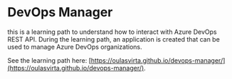 # DevOps Manager

this is a learning path to understand how to interact with Azure DevOps REST API. During the learning path, an application is created that can be used to manage Azure DevOps organizations.

See the learning path here: [https://oulasvirta.github.io/devops-manager/](https://oulasvirta.github.io/devops-manager/).
